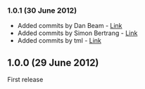 ### 1.0.1 (30 June 2012)

* Added commits by Dan Beam - [Link](https://github.com/yui/yuicompressor/pull/22)
* Added commits by Simon Bertrang - [Link](https://github.com/yui/yuicompressor/pull/18)
* Added commits by tml - [Link](https://github.com/yui/yuicompressor/pull/8)

## 1.0.0 (29 June 2012)

First release